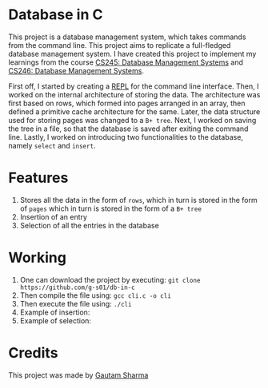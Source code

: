 # Database in C

This project is a database management system, which takes commands from the command line.
This project aims to replicate a full-fledged database management system. I have created this project to implement my learnings from the 
course [CS245: Database Management Systems](https://www.iitg.ac.in/cse/CS245) and 
[CS246: Database Management Systems](https://www.iitg.ac.in/cse/CS246). 

First off, I started by creating a [REPL](https://en.wikipedia.org/wiki/Read%E2%80%93eval%E2%80%93print_loop) for the command line interface.
Then, I worked on the internal architecture of storing the data. The architecture was first based on rows, which formed into pages arranged
in an array, then defined a primitive cache architecture for the same. Later, the data structure used for storing pages was changed to a 
`B+ tree`. Next, I worked on saving the tree in a file, so that the database is saved after exiting the command line. Lastly, I worked on 
introducing two functionalities to the database, namely `select` and `insert`.

# Features

1. Stores all the data in the form of `rows`, which in turn is stored in the form of `pages` which in turn is stored in the form of a `B+ tree`
2. Insertion of an entry
3. Selection of all the entries in the database

# Working

1. One can download the project by executing:
`git clone https://github.com/g-s01/db-in-c`
2. Then compile the file using: `gcc cli.c -o cli`
3. Then execute the file using: `./cli`
4. Example of insertion:
5. Example of selection:

# Credits

This project was made by [Gautam Sharma](https://github.com/g-s01)
